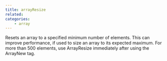 ```yaml
---
title: arrayResize
related:
categories:
    - array
---
```


Resets an array to a specified minimum number of elements.
        This can improve performance, if used to size an array to its
        expected maximum. For more than 500 elements, use ArrayResize
        immediately after using the ArrayNew tag.